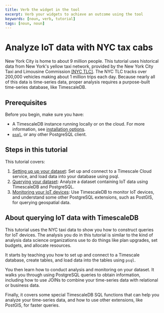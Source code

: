 ```yaml
---
title: Verb the widget in the tool
excerpt: Verb your widgets to achieve an outcome using the tool
keywords: [noun, verb, tutorial]
tags: [noun, noun]
---
```


# Analyze IoT data with NYC tax cabs

New York City is home to about 9 million people. This tutorial uses historical
data from New York's yellow taxi network, provided by the New York City Taxi and
Limousine Commission [[NYC TLC]](nyc-tlc). The NYC TLC tracks over 200,000
vehicles making about 1 million trips each day. Because nearly all of this data
is time-series data, proper analysis requires a purpose-built time-series
database, like TimescaleDB.

## Prerequisites

Before you begin, make sure you have:

*   A TimescaleDB instance running locally or on the cloud.
    For more information, see [installation options][install-docs].
*   [`psql`][psql], or any other PostgreSQL client.

## Steps in this tutorial

This tutorial covers:

1.  [Setting up up your dataset][dataset-iot]: Set up and connect to a Timescale
    Cloud service, and load data into your database using psql.
1.  [Querying your dataset][query-iot]: Analyze a dataset containing IoT data using
    TimescaleDB and PostgreSQL.
1.  [Monitoring your IoT devices][monitor-iot]: Use TimescaleDB to monitor IoT
    devices, and understand some other PostgreSQL extensions, such as PostGIS,
    for querying geospatial data.

## About querying IoT data with TimescaleDB

This tutorial uses the NYC taxi data to show you how to construct queries for IoT
devices. The analysis you do in this tutorial is similar to the kind of analysis
data science organizations use to do things like plan upgrades, set budgets, and
allocate resources.

It starts by teaching you how to set up and connect to a Timescale database,
create tables, and load data into the tables using `psql`.

You then learn how to conduct analysis and monitoring on your dataset. It walks
you through using PostgreSQL queries to obtain information, including how to use
JOINs to combine your time-series data with relational or business data.

Finally, it covers some special TimescaleDB SQL functions that can help you
analyze your time-series data, and how to use other extensions, like PostGIS,
for faster queries.

[install-docs]: /install/:currentVersion:/
[psql]: /timescaledb/:currentVersion:/how-to-guides/connecting/
[dataset-iot]: /timescaledb/tutorials/nyc-taxi-cab/dataset-iot/
[query-iot]: /timescaledb/tutorials/nyc-taxi-cab/query-iot/
[monitor-iot]: /timescaledb/tutorials/nyc-taxi-cab/monitor-iot/
